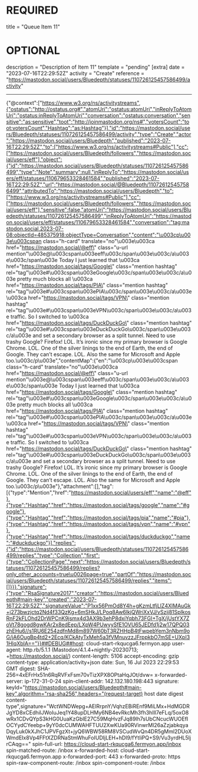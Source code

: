 
# REQUIRED
title = "Queue Item 11"
# OPTIONAL
description = "Description of Item 11"
template = "pending"
[extra]
date = "2023-07-16T22:29:52Z"
activity = "Create"
reference = "https://mastodon.social/users/Bluedepth/statuses/110726125457586499/activity"

---
{"@context":["https://www.w3.org/ns/activitystreams",{"ostatus":"http://ostatus.org#","atomUri":"ostatus:atomUri","inReplyToAtomUri":"ostatus:inReplyToAtomUri","conversation":"ostatus:conversation","sensitive":"as:sensitive","toot":"http://joinmastodon.org/ns#","votersCount":"toot:votersCount","Hashtag":"as:Hashtag"}],"id":"https://mastodon.social/users/Bluedepth/statuses/110726125457586499/activity","type":"Create","actor":"https://mastodon.social/users/Bluedepth","published":"2023-07-16T22:29:52Z","to":["https://www.w3.org/ns/activitystreams#Public"],"cc":["https://mastodon.social/users/Bluedepth/followers","https://mastodon.social/users/eff"],"object":{"id":"https://mastodon.social/users/Bluedepth/statuses/110726125457586499","type":"Note","summary":null,"inReplyTo":"https://mastodon.social/users/eff/statuses/110679653328461584","published":"2023-07-16T22:29:52Z","url":"https://mastodon.social/@Bluedepth/110726125457586499","attributedTo":"https://mastodon.social/users/Bluedepth","to":["https://www.w3.org/ns/activitystreams#Public"],"cc":["https://mastodon.social/users/Bluedepth/followers","https://mastodon.social/users/eff"],"sensitive":false,"atomUri":"https://mastodon.social/users/Bluedepth/statuses/110726125457586499","inReplyToAtomUri":"https://mastodon.social/users/eff/statuses/110679653328461584","conversation":"tag:mastodon.social,2023-07-08:objectId=485375918:objectType=Conversation","content":"\u003cp\u003e\u003cspan class=\"h-card\" translate=\"no\"\u003e\u003ca href=\"https://mastodon.social/@eff\" class=\"u-url mention\"\u003e@\u003cspan\u003eeff\u003c/span\u003e\u003c/a\u003e\u003c/span\u003e Today I just learned that \u003ca href=\"https://mastodon.social/tags/Google\" class=\"mention hashtag\" rel=\"tag\"\u003e#\u003cspan\u003eGoogle\u003c/span\u003e\u003c/a\u003e pretty much blocks all \u003ca href=\"https://mastodon.social/tags/PIA\" class=\"mention hashtag\" rel=\"tag\"\u003e#\u003cspan\u003ePIA\u003c/span\u003e\u003c/a\u003e \u003ca href=\"https://mastodon.social/tags/VPN\" class=\"mention hashtag\" rel=\"tag\"\u003e#\u003cspan\u003eVPN\u003c/span\u003e\u003c/a\u003e traffic. So I switched to \u003ca href=\"https://mastodon.social/tags/DuckDuckGo\" class=\"mention hashtag\" rel=\"tag\"\u003e#\u003cspan\u003eDuckDuckGo\u003c/span\u003e\u003c/a\u003e and set a secondary browser as a split tunnel. Need to use trashy Google? Firefox! LOL. It’s ironic since my primary browser is Google Chrome. LOL. One of the silver linings to the end of Earth, the end of Google. They can’t escape. LOL. Also the same for Microsoft and Apple too.\u003c/p\u003e","contentMap":{"en":"\u003cp\u003e\u003cspan class=\"h-card\" translate=\"no\"\u003e\u003ca href=\"https://mastodon.social/@eff\" class=\"u-url mention\"\u003e@\u003cspan\u003eeff\u003c/span\u003e\u003c/a\u003e\u003c/span\u003e Today I just learned that \u003ca href=\"https://mastodon.social/tags/Google\" class=\"mention hashtag\" rel=\"tag\"\u003e#\u003cspan\u003eGoogle\u003c/span\u003e\u003c/a\u003e pretty much blocks all \u003ca href=\"https://mastodon.social/tags/PIA\" class=\"mention hashtag\" rel=\"tag\"\u003e#\u003cspan\u003ePIA\u003c/span\u003e\u003c/a\u003e \u003ca href=\"https://mastodon.social/tags/VPN\" class=\"mention hashtag\" rel=\"tag\"\u003e#\u003cspan\u003eVPN\u003c/span\u003e\u003c/a\u003e traffic. So I switched to \u003ca href=\"https://mastodon.social/tags/DuckDuckGo\" class=\"mention hashtag\" rel=\"tag\"\u003e#\u003cspan\u003eDuckDuckGo\u003c/span\u003e\u003c/a\u003e and set a secondary browser as a split tunnel. Need to use trashy Google? Firefox! LOL. It’s ironic since my primary browser is Google Chrome. LOL. One of the silver linings to the end of Earth, the end of Google. They can’t escape. LOL. Also the same for Microsoft and Apple too.\u003c/p\u003e"},"attachment":[],"tag":[{"type":"Mention","href":"https://mastodon.social/users/eff","name":"@eff"},{"type":"Hashtag","href":"https://mastodon.social/tags/google","name":"#google"},{"type":"Hashtag","href":"https://mastodon.social/tags/pia","name":"#pia"},{"type":"Hashtag","href":"https://mastodon.social/tags/vpn","name":"#vpn"},{"type":"Hashtag","href":"https://mastodon.social/tags/duckduckgo","name":"#duckduckgo"}],"replies":{"id":"https://mastodon.social/users/Bluedepth/statuses/110726125457586499/replies","type":"Collection","first":{"type":"CollectionPage","next":"https://mastodon.social/users/Bluedepth/statuses/110726125457586499/replies?only_other_accounts=true\u0026page=true","partOf":"https://mastodon.social/users/Bluedepth/statuses/110726125457586499/replies","items":[]}}},"signature":{"type":"RsaSignature2017","creator":"https://mastodon.social/users/Bluedepth#main-key","created":"2023-07-16T22:29:52Z","signatureValue":"P1xx56PmOd8Y4h+gKzmLtfjLlZ4XlMAuGk+j273bwzjctq2Nd4f33QzKg+6mSHkJ/LPoq8Aw6lkjQWriXxVJ/vSzij81SpIkosRnF2kFLOhd2DrWPCnK9jsmx4d3AX9b3ehP8dxiYqbh73FGI+TgX/jUstYX7ZoVt78gogd8gwKAr2x8edEep/LXpW4PUwyySfE1OVU65JEDfd1j2w17QPQ03zhEHu6//s1RU6E254zdfnMd8m897W60bT3RZHHpB4tFwpebYem3nNbm9oG/jA6OugBp4td2+2Ecq/KCkAtyTxMeh5a3fVMnuvzzJFrppkbO7mSE+UXpI31HIqXbIA=="}}##DEBUG##host: cloud-start-rkqucga6.fermyon.app
user-agent: http.rb/5.1.1 (Mastodon/4.1.4+nightly-20230713; +https://mastodon.social/)
content-length: 5106
accept-encoding: gzip
content-type: application/activity+json
date: Sun, 16 Jul 2023 22:29:53 GMT
digest: SHA-256=4xEFrHx51n6RqRVFxFsm70vTizXPX8OPtaHqJOt/dvw=
x-forwarded-server: ip-172-31-0-24
spin-client-addr: 142.132.180.198:443
signature: keyId="https://mastodon.social/users/Bluedepth#main-key",algorithm="rsa-sha256",headers="(request-target) host date digest content-type",signature="WctWNDWepg+AElRrpnY/VqhzEBiREnf9MiLMx+HdMGDRJgYD8xCEdhilJWoIuJeq1Y48upDLHMy6NB4evRkcMh3fh3hIll7eFLq/5oxO8wRx1CDvQYpS3kHG0UuaKzGbIE27C59MqHvzFJq89lh7sUbCNcucWUOEfIOCYydCYeebp+9yY0dcCUMWAHFTUU2XwKUa90RVinwrMl26aZzjabkqyaDqyLuk0kXJhC1JPVFgzXt+jyQ6WBW58RM8VSCudWvQn4DR5gMml2DUoXWmdEIx8Vp4FFtXZDRNaStmWhuFoIUDIjLEH+hDI9/fYtIiPQ+S9/Vu3yrdHL5ljrCAqg=="
spin-full-url: https://cloud-start-rkqucga6.fermyon.app/inbox
spin-matched-route: /inbox
x-forwarded-host: cloud-start-rkqucga6.fermyon.app
x-forwarded-port: 443
x-forwarded-proto: https
spin-raw-component-route: /inbox
spin-component-route: /inbox

